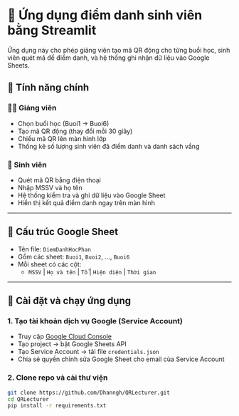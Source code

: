 # 📲 Ứng dụng điểm danh sinh viên bằng Streamlit

Ứng dụng này cho phép giảng viên tạo mã QR động cho từng buổi học, sinh viên quét mã để điểm danh, và hệ thống ghi nhận dữ liệu vào Google Sheets. 

## 🚀 Tính năng chính

### 👩‍🏫 Giảng viên
- Chọn buổi học (Buoi1 → Buoi6)
- Tạo mã QR động (thay đổi mỗi 30 giây)
- Chiếu mã QR lên màn hình lớp
- Thống kê số lượng sinh viên đã điểm danh và danh sách vắng

### 📲 Sinh viên
- Quét mã QR bằng điện thoại
- Nhập MSSV và họ tên
- Hệ thống kiểm tra và ghi dữ liệu vào Google Sheet
- Hiển thị kết quả điểm danh ngay trên màn hình

---

## 📁 Cấu trúc Google Sheet

- Tên file: `DiemDanhHocPhan`
- Gồm các sheet: `Buoi1`, `Buoi2`, ..., `Buoi6`
- Mỗi sheet có các cột:
  - `MSSV` | `Họ và tên` | `Tổ` | `Hiện diện` | `Thời gian`

---

## 🔧 Cài đặt và chạy ứng dụng

### 1. Tạo tài khoản dịch vụ Google (Service Account)
- Truy cập [Google Cloud Console](https://console.cloud.google.com/)
- Tạo project → bật Google Sheets API
- Tạo Service Account → tải file `credentials.json`
- Chia sẻ quyền chỉnh sửa Google Sheet cho email của Service Account

### 2. Clone repo và cài thư viện

```bash
git clone https://github.com/Dhanngh/QRLecturer.git
cd QRLecturer
pip install -r requirements.txt
